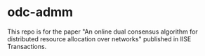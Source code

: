 # odc-admm
This repo is for the paper "An online dual consensus algorithm for distributed resource allocation over networks" published in IISE Transactions.
